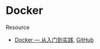 Docker
===

Resource

- [Docker — 从入门到实践](https://yeasy.gitbook.io/docker_practice/), [GitHub](https://github.com/yeasy/docker_practice)

